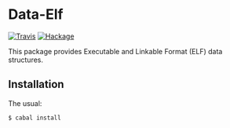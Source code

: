 Data-Elf
========

[![Travis](https://img.shields.io/travis/mvv/data-elf/master.svg)](https://travis-ci.org/mvv/data-elf) [![Hackage](https://img.shields.io/hackage/v/data-elf.svg)](http://hackage.haskell.org/package/data-elf)

This package provides Executable and Linkable Format (ELF) data structures.

Installation
------------
The usual:

	$ cabal install

